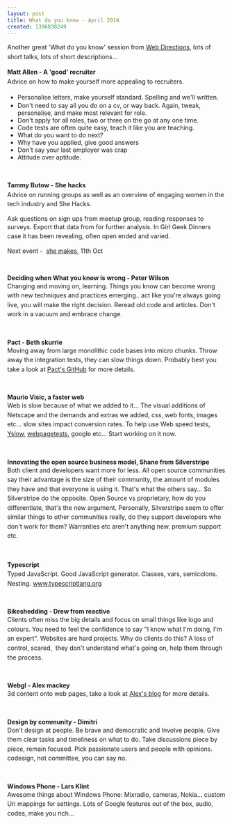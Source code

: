 ```yaml
---
layout: post
title: What do you know - April 2014
created: 1396838249
---
```



<span style="line-height: 1.538em;">Another great &#39;What do you know&#39; session from <a href="https://www.google.com.au/url?sa=t&amp;rct=j&amp;q=&amp;esrc=s&amp;source=web&amp;cd=1&amp;cad=rja&amp;uact=8&amp;ved=0CCwQFjAA&amp;url=http%3A%2F%2Fwww.webdirections.org%2F&amp;ei=yw5CU5rLDcmdkgWC4oDoCA&amp;usg=AFQjCNFVeqPXVmE57AS0EUr3fdd42psoPA&amp;sig2=HXz7xVEu8XhKCcZjXcFpTg&amp;bvm=bv.64125504,d.dGI" target="_blank">Web Directions</a>, lots of short talks, lots of short descriptions&hellip;</span>

<strong><span style="line-height: 1.538em;">Matt Allen - A &#39;good&#39; recruiter</span></strong><br /><span style="line-height: 1.538em;">Advice on how to make yourself more appealing to recruiters.</span><ul><li><span style="line-height: 1.538em;">Personalise letters, make yourself standard. Spelling and we&#39;ll written.</span></li><li>Don&#39;t need to say all you do on a cv, or way back. Again, tweak, personalise, and make most relevant for role.</li><li>Don&#39;t apply for all roles, two or three on the go at any one time.</li><li>Code tests are often quite easy, teach it like you are teaching.</li><li>What do you want to do next?</li><li>Why have you applied, give good answers</li><li>Don&#39;t say your last employer was crap</li><li>Attitude over aptitude.</li></ul>

&nbsp;

<strong><span style="line-height: 1.538em;">Tammy Butow - She hacks</span></strong><br /><span style="line-height: 1.538em;">Advice on running groups as well as an overview of engaging women in the tech industry and She Hacks.</span>

Ask questions on sign ups from meetup group, reading responses to surveys.&nbsp;<span style="line-height: 1.538em;">Export that data from for further analysis. In Girl Geek Dinners case it has been r</span><span style="line-height: 1.538em;">evealing, often open ended and varied.</span>

Next event -&nbsp; <a href="http://www.shehacks.io/" target="_blank">she makes</a>, 11th Oct

&nbsp;

<strong>Deciding when What you know is wrong - Peter Wilson</strong><br /><span style="line-height: 1.538em;">Changing and moving on, learning. Things you know can become wrong with new techniques and practices emerging.. act like you&#39;re always going live, you will make the right decision. Reread old code and articles. Don&#39;t work in a vacuum and embrace change.</span>

&nbsp;

<strong>Pact - Beth skurrie</strong><br /><span style="line-height: 1.538em;">Moving away from large monolithic code bases into micro chunks. Throw away the integration tests, they can slow things down. Probably best you take a look at </span><a href="https://github.com/realestate-com-au/pact" style="line-height: 1.538em;" target="_blank">Pact&#39;s GitHub</a><span style="line-height: 1.538em;"> for more details.</span>

&nbsp;

<strong>Maurio Visic, a faster web</strong><br /><span style="line-height: 1.538em;">Web is slow because of what we added to it... The visual additions of Netscape and the demands and extras we added, css, web fonts, images etc... slow sites impact conversion rates. To help use&nbsp;</span><span style="line-height: 1.538em;">Web speed tests, <a href="https://www.google.com.au/url?sa=t&amp;rct=j&amp;q=&amp;esrc=s&amp;source=web&amp;cd=1&amp;cad=rja&amp;uact=8&amp;ved=0CDcQFjAA&amp;url=http%3A%2F%2Fdeveloper.yahoo.com%2Fyslow%2F&amp;ei=n_xBU6TJFsPdkgW83YGQCg&amp;usg=AFQjCNFmoZ-gRFU3niH49DI2h8-FUZixJw&amp;sig2=SPrxxye93EmvU94f84B-gw&amp;bvm=bv.64125504,d.dGI" target="_blank">Yslow</a>, <a href="http://www.webpagetest.org/" target="_blank">webpagetests</a>, google etc... Start working on it now.</span>

&nbsp;

<strong>Innovating the open source business model, Shane from Silverstripe</strong><br /><span style="line-height: 1.538em;">Both client and developers want more for less. All open source communities say their advantage is the size of their community, the amount of modules they have and that everyone is using it. That&#39;s what the others say... So Silverstripe do the opposite. Open Source vs proprietary, how do you differentiate, that&#39;s the new argument. Personally, Silverstripe seem to offer similar things to other communities really, do they support developers who don&#39;t work for them? Warranties etc aren&#39;t anything new. premium support etc.</span>

&nbsp;

<span style="line-height: 1.538em;"><strong>Typescript</strong></span><br /><span style="line-height: 1.538em;">Typed JavaScript. Good JavaScript generator. Classes, vars, semicolons. Nesting.&nbsp;</span><a href="http://www.typescriptlang.org/" target="_blank"><span style="line-height: 1.538em;">www.typescriptlang.org</span></a>

&nbsp;

<strong>Bikeshedding - Drew from reactive</strong><br /><span style="line-height: 1.538em;">Clients often miss the big details and focus on small things like logo and colours. You need to feel the confidence to say &quot;I know what I&#39;m doing, I&#39;m an expert&quot;. Websites are hard projects. Why do clients do this? A loss of control, scared, &nbsp;they don&#39;t understand what&#39;s going on, help them through the process.</span>

&nbsp;

<strong>Webgl - Alex mackey</strong><br /><span style="line-height: 1.538em;">3d content onto web pages, take a look at <a href="http://www.simpleisbest.co.uk/" target="_blank">Alex&#39;s blog</a> for more details.</span>

&nbsp;

<strong>Design by community - Dimitri</strong><br /><span style="line-height: 1.538em;">Don&#39;t design at people. Be brave and democratic and Involve people. Give them clear tasks and timeliness on what to do. Take discussions piece by piece, remain focused. Pick passionate users and people with opinions. codesign, not committee, you can say no.</span>

&nbsp;

<strong>Windows Phone - Lars Klint</strong><br /><span style="line-height: 1.538em;">Awesome things about Windows Phone: Mixradio, cameras, Nokia... custom Uri mappings for settings. Lots of Google features out of the box, audio, codes, make you rich...</span>
